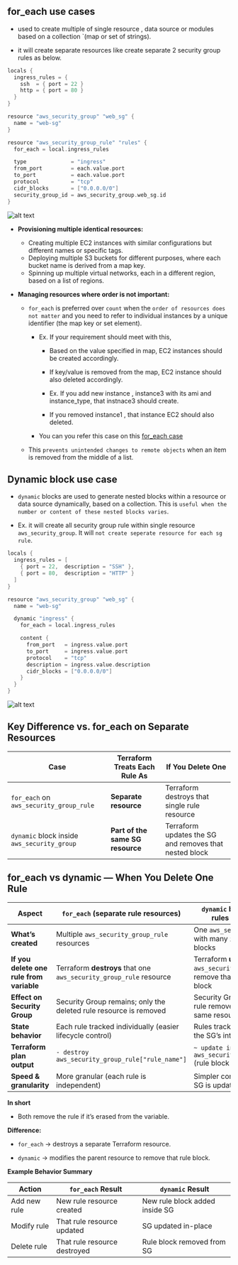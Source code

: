 for_each use cases
---

- used to create multiple of single resource , data source or modules based on a collection `(map or set of strings).

- it will create separate resources like create separate 2 security group rules as below.

```h
locals {
  ingress_rules = {
    ssh  = { port = 22 }
    http = { port = 80 }
  }
}

resource "aws_security_group" "web_sg" {
  name = "web-sg"
}

resource "aws_security_group_rule" "rules" {
  for_each = local.ingress_rules

  type              = "ingress"
  from_port         = each.value.port
  to_port           = each.value.port
  protocol          = "tcp"
  cidr_blocks       = ["0.0.0.0/0"]
  security_group_id = aws_security_group.web_sg.id
}
```

![alt text](foreach.png)

- **Provisioning multiple identical resources:**

  - Creating multiple EC2 instances with similar configurations but different names or specific tags.
  - Deploying multiple S3 buckets for different purposes, where each bucket name is derived from a map key.
  - Spinning up multiple virtual networks, each in a different region, based on a list of regions.

- **Managing resources where order is not important:**
  - `for_each` is preferred over `count` when the `order of resources does not matter` and you need to refer to individual instances by a unique identifier (the map key or set element).

    - Ex. If your requirement should meet with this,

        - Based on the value specified in map, EC2 instances should be created accordingly.

        - If key/value is removed from the map, EC2 instance should also deleted accordingly.

        - Ex. If you add new instance , instance3 with its ami and instance_type, that instnace3 should create.
        
        - If you removed instance1 , that instance EC2 should also deleted.

    - You can you refer this case on this [for_each case](https://github.com/GitEic-Bhavin/DevOps_Tool/blob/master/Terraform-03/Challenges/1/README.md)

  - This `prevents unintended changes to remote objects` when an item is removed from the middle of a list.


Dynamic block use case
---

- `dynamic`  blocks are used to generate nested blocks within a resource or data source dynamically, based on a collection. This is `useful when the number or content of these nested blocks varies`. 

- Ex. it will create all security group rule within single resource `aws_security_group`. It will `not create seperate resource for each sg rule`.

```h
locals {
  ingress_rules = [
    { port = 22,  description = "SSH" },
    { port = 80,  description = "HTTP" }
  ]
}

resource "aws_security_group" "web_sg" {
  name = "web-sg"

  dynamic "ingress" {
    for_each = local.ingress_rules

    content {
      from_port   = ingress.value.port
      to_port     = ingress.value.port
      protocol    = "tcp"
      description = ingress.value.description
      cidr_blocks = ["0.0.0.0/0"]
    }
  }
}
```

![alt text](dynamic.png)


Key Difference vs. for_each on Separate Resources
---

| Case                                        | Terraform Treats Each Rule As    | If You Delete One                                      |
| ------------------------------------------- | -------------------------------- | ------------------------------------------------------ |
| `for_each` on `aws_security_group_rule`     | **Separate resource**            | Terraform destroys that single rule resource           |
| `dynamic` block inside `aws_security_group` | **Part of the same SG resource** | Terraform updates the SG and removes that nested block |


for_each vs dynamic — When You Delete One Rule
---

| Aspect                                   | `for_each` (separate rule resources)                               | `dynamic` block (nested rules inside SG)                                          |
| ---------------------------------------- | ------------------------------------------------------------------ | --------------------------------------------------------------------------------- |
| **What’s created**                       | Multiple `aws_security_group_rule` resources                       | One `aws_security_group` with many `ingress` sub-blocks                           |
| **If you delete one rule from variable** | Terraform **destroys** that one `aws_security_group_rule` resource | Terraform **updates** the `aws_security_group` to remove that specific rule block |
| **Effect on Security Group**             | Security Group remains; only the deleted rule resource is removed  | Security Group remains; rule removed *within* the same resource                   |
| **State behavior**                       | Each rule tracked individually (easier lifecycle control)          | Rules tracked as part of the SG’s internal state                                  |
| **Terraform plan output**                | `- destroy aws_security_group_rule["rule_name"]`                   | `~ update in-place aws_security_group.web_sg` (rule block removed)                |
| **Speed & granularity**                  | More granular (each rule is independent)                           | Simpler configuration, but SG is updated as a whole                               |

**In short**

- Both remove the rule if it’s erased from the variable.

**Difference:**

- `for_each` → destroys a separate Terraform resource.

- `dynamic` → modifies the parent resource to remove that rule block.

**Example Behavior Summary**

| Action       | `for_each` Result            | `dynamic` Result               |
| ------------ | ---------------------------- | ------------------------------ |
| Add new rule | New rule resource created    | New rule block added inside SG |
| Modify rule  | That rule resource updated   | SG updated in-place            |
| Delete rule  | That rule resource destroyed | Rule block removed from SG     |
